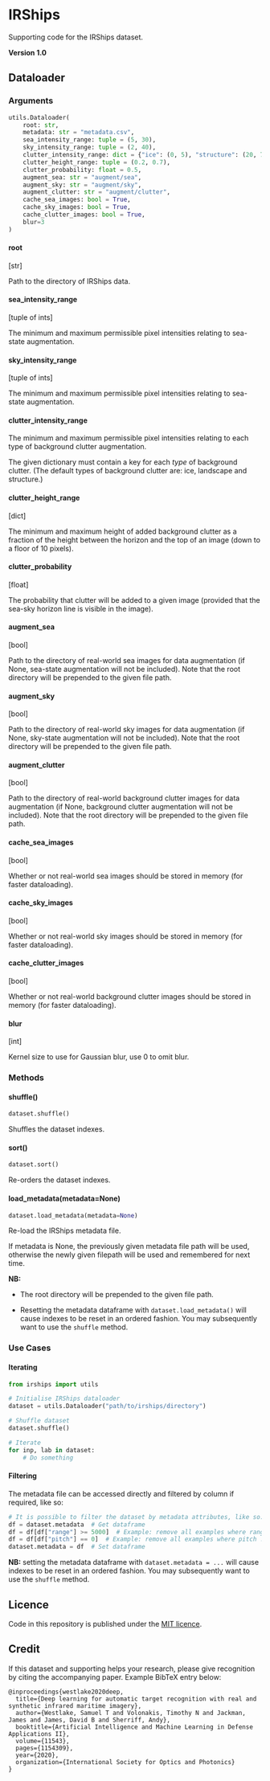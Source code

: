 # IRShips

Supporting code for the IRShips dataset.

**Version 1.0**

## Dataloader

### Arguments

```python
utils.Dataloader( 
    root: str, 
    metadata: str = "metadata.csv",
    sea_intensity_range: tuple = (5, 30), 
    sky_intensity_range: tuple = (2, 40),
    clutter_intensity_range: dict = {"ice": (0, 5), "structure": (20, 70), "landscape": (15, 60)},
    clutter_height_range: tuple = (0.2, 0.7),
    clutter_probability: float = 0.5,
    augment_sea: str = "augment/sea",
    augment_sky: str = "augment/sky",
    augment_clutter: str = "augment/clutter",
    cache_sea_images: bool = True,
    cache_sky_images: bool = True,
    cache_clutter_images: bool = True,
    blur=3
)
```

#### root 

[str]
        
Path to the directory of IRShips data.

#### sea_intensity_range 

[tuple of ints]

The minimum and maximum permissible pixel intensities relating to sea-state augmentation.

#### sky_intensity_range

[tuple of ints]

The minimum and maximum permissible pixel intensities relating to sea-state augmentation.

#### clutter_intensity_range

The minimum and maximum permissible pixel intensities relating to each type of background clutter augmentation.

The given dictionary must contain a key for each *type* of background clutter. 
(The default types of background clutter are: ice, landscape and structure.)
        
#### clutter_height_range

[dict]

The minimum and maximum height of added background clutter as a fraction of the height between the horizon and the top of an image (down to a floor of 10 pixels).
        
#### clutter_probability

[float]

The probability that clutter will be added to a given image (provided that the sea-sky horizon line is visible in the image).
        
#### augment_sea

[bool]

Path to the directory of real-world sea images for data augmentation (if None, sea-state augmentation will not be included).
Note that the root directory will be prepended to the given file path.

#### augment_sky

[bool]

Path to the directory of real-world sky images for data augmentation (if None, sky-state augmentation will not be included).
Note that the root directory will be prepended to the given file path.

#### augment_clutter

[bool]

Path to the directory of real-world background clutter images for data augmentation (if None, background clutter augmentation will not be included).
Note that the root directory will be prepended to the given file path.

#### cache_sea_images

[bool] 

Whether or not real-world sea images should be stored in memory (for faster dataloading).

#### cache_sky_images

[bool] 

Whether or not real-world sky images should be stored in memory (for faster dataloading). 

#### cache_clutter_images

[bool] 

Whether or not real-world background clutter images should be stored in memory (for faster dataloading).

#### blur

[int] 

Kernel size to use for Gaussian blur, use 0 to omit blur. 

### Methods

#### shuffle()

```python
dataset.shuffle()
```

Shuffles the dataset indexes.

#### sort()

```python
dataset.sort()
```

Re-orders the dataset indexes.

#### load_metadata(metadata=None)

```python
dataset.load_metadata(metadata=None)
```

Re-load the IRShips metadata file.

If metadata is None, the previously given metadata file path will be used, otherwise the newly given filepath will be used and remembered for next time. 

**NB:** 

- The root directory will be prepended to the given file path.      

- Resetting the metadata dataframe with `dataset.load_metadata()` will cause indexes to be reset in an ordered fashion.
You may subsequently want to use the `shuffle` method. 

        
### Use Cases

#### Iterating

```python
from irships import utils

# Initialise IRShips dataloader
dataset = utils.Dataloader("path/to/irships/directory")

# Shuffle dataset
dataset.shuffle()

# Iterate
for inp, lab in dataset:
    # Do something
```

#### Filtering

The metadata file can be accessed directly and filtered by column if required, like so: 

```python
# It is possible to filter the dataset by metadata attributes, like so: 
df = dataset.metadata  # Get dataframe
df = df[df["range"] >= 5000]  # Example: remove all examples where range < 5000m
df = df[df["pitch"] == 0]  # Example: remove all examples where pitch != 0
dataset.metadata = df  # Set dataframe
```

**NB:** setting the metadata dataframe with `dataset.metadata = ...` will cause indexes to be reset in an ordered fashion.
You may subsequently want to use the `shuffle` method. 

## Licence

Code in this repository is published under the [MIT licence](LICENSE).

## Credit

If this dataset and supporting helps your research, please give recognition by citing the accompanying paper. 
Example BibTeX entry below:

```
@inproceedings{westlake2020deep,
  title={Deep learning for automatic target recognition with real and synthetic infrared maritime imagery},
  author={Westlake, Samuel T and Volonakis, Timothy N and Jackman, James and James, David B and Sherriff, Andy},
  booktitle={Artificial Intelligence and Machine Learning in Defense Applications II},
  volume={11543},
  pages={1154309},
  year={2020},
  organization={International Society for Optics and Photonics}
}
```
